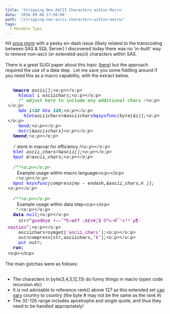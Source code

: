 ```yaml
---
title: 'Stripping Non-ASCII Characters within Macro'
date: '2016-09-08 17:50:00'
path: '/stripping-non-ascii-characters-within-macro/'
tags:
  - Movable Type
---
```


Hit <a href="http://rawsas.blogspot.co.uk/2016/09/reading-utf-8-in-filename-pipe.html" target="_blank">once more</a> with a pesky en-dash issue (likely related to the transcoding between SAS &amp; SQL Server) I discovered today there was no 'in-built' way to remove non-ascii (or extended-ascii) characters within SAS.<br /><br />There is a great SUGI paper about this topic (<a href="http://www.lexjansen.com/pharmasug/2010/CC/CC13.pdf" target="_blank">here</a>) but the approach required the use of a data step. &nbsp;Let me save you some fiddling around if you need this as a macro capability, with the extract below.<br /><br /><div style="margin: 0cm 0cm 0.0001pt 5.65pt;"><b><span style="background: white; color: navy; font-family: &quot;Courier New&quot;;">&nbsp; %macro</span></b><span style="background: white; font-family: &quot;Courier New&quot;;"> ascii();<o:p></o:p></span></div><div style="margin: 0cm 0cm 0.0001pt 5.65pt;"><span style="background: white; font-family: &quot;Courier New&quot;;">&nbsp; &nbsp;&nbsp;</span><span style="background: white; color: blue; font-family: &quot;Courier New&quot;;">%local</span><span style="background: white; font-family: &quot;Courier New&quot;;"> i asciichars;<o:p></o:p></span></div><div style="margin: 0cm 0cm 0.0001pt 5.65pt;"><span style="background: white; font-family: &quot;Courier New&quot;;">&nbsp; &nbsp;&nbsp;</span><span style="background: white; color: green; font-family: &quot;Courier New&quot;;">/* adjust here to include any additional chars */</span><span style="background: white; font-family: &quot;Courier New&quot;;"><o:p></o:p></span></div><div style="margin: 0cm 0cm 0.0001pt 5.65pt;"><span style="background: white; font-family: &quot;Courier New&quot;;">&nbsp; &nbsp;&nbsp;</span><span style="background: white; color: blue; font-family: &quot;Courier New&quot;;">%do</span><span style="background: white; font-family: &quot;Courier New&quot;;"> i=</span><b><span style="background: white; color: teal; font-family: &quot;Courier New&quot;;">32</span></b><span style="background: white; font-family: &quot;Courier New&quot;;"> </span><span style="background: white; color: blue; font-family: &quot;Courier New&quot;;">%to</span><span style="background: white; font-family: &quot;Courier New&quot;;"> </span><b><span style="background: white; color: teal; font-family: &quot;Courier New&quot;;">126</span></b><span style="background: white; font-family: &quot;Courier New&quot;;">;<o:p></o:p></span></div><div style="margin: 0cm 0cm 0.0001pt 5.65pt;"><span style="background: white; font-family: &quot;Courier New&quot;;">&nbsp; &nbsp; &nbsp;&nbsp;</span><span style="background: white; color: blue; font-family: &quot;Courier New&quot;;">%let</span><span style="background: white; font-family: &quot;Courier New&quot;;">asciichars=&amp;asciichars</span><span style="background: white; color: blue; font-family: &quot;Courier New&quot;;">%qsysfunc</span><span style="background: white; font-family: &quot;Courier New&quot;;">(byte(&amp;i));<o:p></o:p></span></div><div style="margin: 0cm 0cm 0.0001pt 5.65pt;"><span style="background: white; font-family: &quot;Courier New&quot;;">&nbsp; &nbsp;&nbsp;</span><span style="background: white; color: blue; font-family: &quot;Courier New&quot;;">%end</span><span style="background: white; font-family: &quot;Courier New&quot;;">;<o:p></o:p></span></div><div style="margin: 0cm 0cm 0.0001pt 5.65pt;"><span style="background: white; font-family: &quot;Courier New&quot;;">&nbsp; &nbsp;&nbsp;</span><span style="background: white; color: blue; font-family: &quot;Courier New&quot;;">%str</span><span style="background: white; font-family: &quot;Courier New&quot;;">(&amp;asciichars)<o:p></o:p></span></div><div style="margin: 0cm 0cm 0.0001pt 5.65pt;"><b><span style="background: white; color: navy; font-family: &quot;Courier New&quot;;">&nbsp; %mend</span></b><span style="background: white; font-family: &quot;Courier New&quot;;">;<o:p></o:p></span></div><div style="margin: 0cm 0cm 0.0001pt 5.65pt;"><span style="background: white; font-family: &quot;Courier New&quot;;"><br /></span></div><div style="margin: 0cm 0cm 0.0001pt 5.65pt;"><span style="background: white; color: green; font-family: &quot;Courier New&quot;;">&nbsp; /* store in macvar for efficiency */</span><span style="background: white; font-family: &quot;Courier New&quot;;"><o:p></o:p></span></div><div style="margin: 0cm 0cm 0.0001pt 5.65pt;"><span style="background: white; color: blue; font-family: &quot;Courier New&quot;;">&nbsp; %let</span><span style="background: white; font-family: &quot;Courier New&quot;;"> ascii_chars=%ascii();<o:p></o:p></span></div><div style="margin: 0cm 0cm 0.0001pt 5.65pt;"><span style="background: white; color: blue; font-family: &quot;Courier New&quot;;">&nbsp; %put</span><span style="background: white; font-family: &quot;Courier New&quot;;"> &amp;=ascii_chars;<o:p></o:p></span></div><div style="margin: 0cm 0cm 0.0001pt 5.65pt;"><br /></div><div style="margin: 0cm 0cm 0.0001pt 5.65pt;"><span style="background: white; color: green; font-family: &quot;Courier New&quot;;">&nbsp; /**<o:p></o:p></span></div><div style="margin: 0cm 0cm 0.0001pt 5.65pt;"><span style="background: white; color: green; font-family: &quot;Courier New&quot;;">&nbsp; &nbsp;* Example usage within macro language<o:p></o:p></span></div><div style="margin: 0cm 0cm 0.0001pt 5.65pt;"><span style="background: white; color: green; font-family: &quot;Courier New&quot;;">&nbsp; &nbsp;*/</span><span style="background: white; font-family: &quot;Courier New&quot;;"><o:p></o:p></span></div><div style="margin: 0cm 0cm 0.0001pt 5.65pt;"><span style="background: white; color: blue; font-family: &quot;Courier New&quot;;">&nbsp; %put</span><span style="background: white; font-family: &quot;Courier New&quot;;"> </span><span style="background: white; color: blue; font-family: &quot;Courier New&quot;;">%sysfunc</span><span style="background: white; font-family: &quot;Courier New&quot;;">(compress(my – endash,&amp;ascii_chars,k ));<o:p></o:p></span></div><div style="margin: 0cm 0cm 0.0001pt 5.65pt;"><br /></div><div style="margin: 0cm 0cm 0.0001pt 5.65pt;"><span style="background: white; color: green; font-family: &quot;Courier New&quot;;">&nbsp; /**<o:p></o:p></span></div><div style="margin: 0cm 0cm 0.0001pt 5.65pt;"><span style="background: white; color: green; font-family: &quot;Courier New&quot;;">&nbsp; &nbsp;* Example usage within data step<o:p></o:p></span></div><div style="margin: 0cm 0cm 0.0001pt 5.65pt;"><span style="background: white; color: green; font-family: &quot;Courier New&quot;;">&nbsp; &nbsp;*/</span><span style="background: white; font-family: &quot;Courier New&quot;;"><o:p></o:p></span></div><div style="margin: 0cm 0cm 0.0001pt 5.65pt;"><b><span style="background: white; color: navy; font-family: &quot;Courier New&quot;;">&nbsp; data</span></b><span style="background: white; font-family: &quot;Courier New&quot;;"> </span><span style="background: white; color: blue; font-family: &quot;Courier New&quot;;">_null_</span><span style="background: white; font-family: &quot;Courier New&quot;;">;<o:p></o:p></span></div><div style="margin: 0cm 0cm 0.0001pt 5.65pt;"><span style="background: white; font-family: &quot;Courier New&quot;;">&nbsp; &nbsp;&nbsp;str=</span><span style="background: white; color: purple; font-family: &quot;Courier New&quot;;">"goodbye •–—˜™š›œžŸ&nbsp;¡¢£¤¥¦§¨©ª«¬­®¯°±²³´µ¶· nasties"</span><span style="background: white; font-family: &quot;Courier New&quot;;">;<o:p></o:p></span></div><div style="margin: 0cm 0cm 0.0001pt 5.65pt;"><span style="background: white; font-family: &quot;Courier New&quot;;">&nbsp; &nbsp;&nbsp;asciichars=symget(</span><span style="background: white; color: purple; font-family: &quot;Courier New&quot;;">'ascii_chars'</span><span style="background: white; font-family: &quot;Courier New&quot;;">);<o:p></o:p></span></div><div style="margin: 0cm 0cm 0.0001pt 5.65pt;"><span style="background: white; font-family: &quot;Courier New&quot;;">&nbsp; &nbsp; out=compress(str,asciichars,</span><span style="background: white; color: purple; font-family: &quot;Courier New&quot;;">'k'</span><span style="background: white; font-family: &quot;Courier New&quot;;">);<o:p></o:p></span></div><div style="margin: 0cm 0cm 0.0001pt 5.65pt;"><span style="background: white; font-family: &quot;Courier New&quot;;">&nbsp; &nbsp;&nbsp;</span><span style="background: white; color: blue; font-family: &quot;Courier New&quot;;">put</span><span style="background: white; font-family: &quot;Courier New&quot;;"> out=;</span></div><div style="margin: 0cm 0cm 0.0001pt 5.65pt;"><b><span style="background: white; color: navy; font-family: &quot;Courier New&quot;;">&nbsp; run</span></b><span style="background: white; font-family: &quot;Courier New&quot;;">;</span></div><div style="margin-left: 5.65pt;"><o:p></o:p></div><br />The main gotchas were as follows:<br /><br /><ul><li>The characters in byte(3,4,5,12,13) do funny things in macro (open code recursion etc)</li><li>It is not advisable to reference rank() above 127 as this extended set <a href="http://support.sas.com/documentation/cdl/en/hostwin/67962/HTML/default/viewer.htm#n1s18z766s30ddn1taghd7crnhsc.htm" target="_blank">can vary</a> country to country (the byte # may not be the same as the rank #)</li><li>The 32-126 range includes apostrophe and single quote, and thus they need to be handled appropriately!</li></ul><br />
